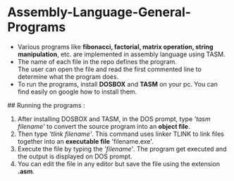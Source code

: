 # Assembly-Language-General-Programs
<ul>
    <li>
        Various programs like <b>fibonacci, factorial, matrix operation, string
        manipulation</b>, etc. are implemented in assembly language using TASM.
    <li>
        The name of each file in the repo defines the program.<br>
        The user can open the file and read the first commented line to 
        determine what the program does.
    <li>
        To run the programs, install <b>DOSBOX</b> and <b>TASM</b> on your pc.
        You can find easily on google how to install them.
</ul>
## Running the programs :
<ol>
    <li>
        After installing DOSBOX and TASM, in the DOS prompt, type <i>'tasm filename'</i>
        to convert the source program into an <b>object file</b>.
    <li>
        Then type <i>'tlink filename'</i>. This command uses linker TLINK to 
        link files together into an <b>executable file</b> 'filename.exe'.
    <li>
        Execute the file by typing the <i>'filename'</i>. The program get
        executed and the output is displayed on DOS prompt.
    <li>
        You can edit the file in any editor but save the file using the
        extension <b>.asm</b>.
</ol>
